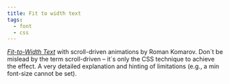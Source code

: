 ```yaml
---
title: Fit to width text
tags:
  - font
  - css
---
```

[<cite>Fit-to-Width Text</cite>](https://kizu.dev/fit-to-width-text/) with scroll-driven animations by Roman Komarov. Don´t be mislead by the term scroll-driven – it´s only the CSS technique to achieve the effect. A very detailed explanation and hinting of limitations (e.g., a min font-size cannot be set).
